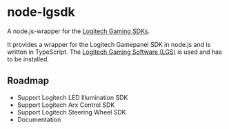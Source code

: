 # node-lgsdk

A node.js-wrapper for the [Logitech Gaming SDKs](http://gaming.logitech.com/en-us/developers).

It provides a wrapper for the Logitech Gamepanel SDK in node.js and is written in TypeScript.
The [Logitech Gaming Software (LGS)](http://support.logitech.com/en_us/software/lgs) is used and has to be installed.


## Roadmap

* Support Logitech LED Illumination SDK
* Support Logitech Arx Control SDK
* Support Logitech Steering Wheel SDK
* Documentation
